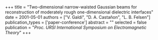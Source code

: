 +++
title = "Two-dimensional narrow-waisted Gaussian beams for reconstruction of moderately rough one-dimensional dielectric interfaces"
date = 2001-05-01
authors = ["V. Galdi", "D. A. Castañon", "L. B. Felsen"]
publication_types = ['paper-conference']
abstract = ""
selected = false
publication = "*Proc. URSI International Symposium on Electromagnetic Theory*"
+++

